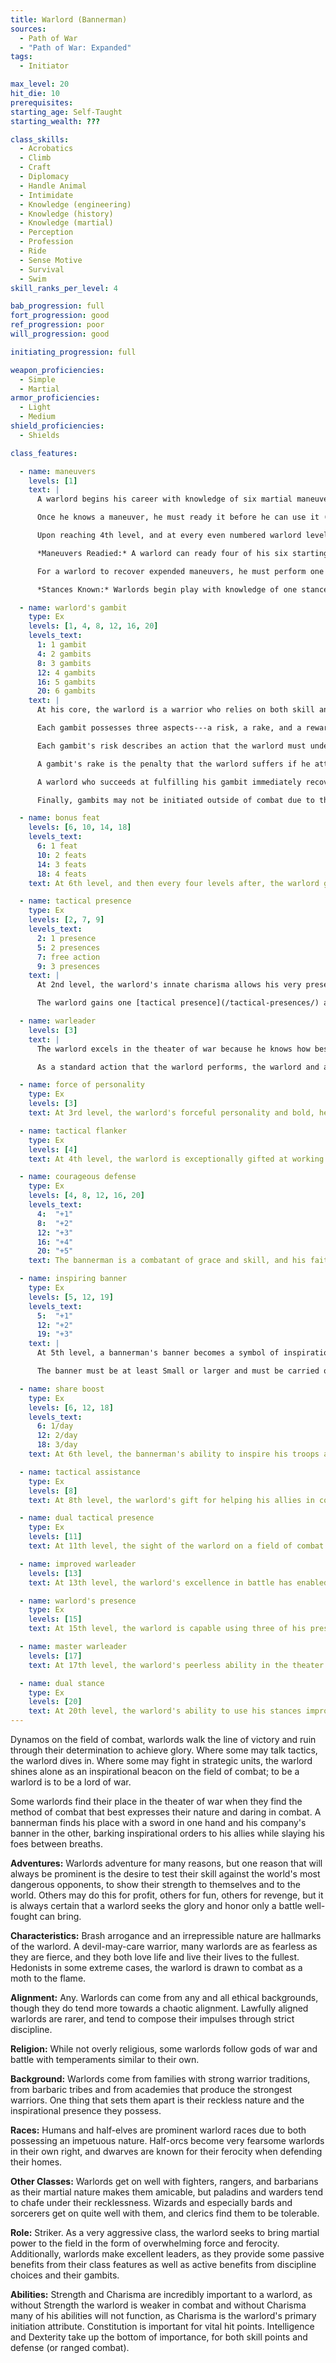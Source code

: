 ```yaml
---
title: Warlord (Bannerman)
sources:
  - Path of War
  - "Path of War: Expanded"
tags:
  - Initiator

max_level: 20
hit_die: 10
prerequisites:
starting_age: Self-Taught
starting_wealth: ???

class_skills:
  - Acrobatics
  - Climb
  - Craft
  - Diplomacy
  - Handle Animal
  - Intimidate
  - Knowledge (engineering)
  - Knowledge (history)
  - Knowledge (martial)
  - Perception
  - Profession
  - Ride
  - Sense Motive
  - Survival
  - Swim
skill_ranks_per_level: 4

bab_progression: full
fort_progression: good
ref_progression: poor
will_progression: good

initiating_progression: full

weapon_proficiencies:
  - Simple
  - Martial
armor_proficiencies:
  - Light
  - Medium
shield_proficiencies:
  - Shields

class_features:

  - name: maneuvers
    levels: [1]
    text: |
      A warlord begins his career with knowledge of six martial maneuvers. The disciplines available to him are Golden Lion, Piercing Thunder, Primal Fury, Scarlet Throne, Solar Wind, and Thrashing Dragon. The warlord may also exchange access to one of his martial disciplines for the Unquiet Grave discipline. He gains the associated skill of each of his disciplines as a class skill.

      Once he knows a maneuver, he must ready it before he can use it (see Maneuvers Readied, below). A maneuver usable by warlords is considered an extraordinary ability unless otherwise noted in its description. His maneuvers are not affected by spell resistance, and he do not provoke attacks of opportunity when he initiates one. He learns additional maneuvers at higher levels, as shown on Table 1-3: The Warlord. The warlord must meet a maneuver's prerequisite to learn it.

      Upon reaching 4th level, and at every even numbered warlord level after that, he can choose to learn a new maneuver in place of one he already knows. In effect, the warlord loses the old maneuver in exchange for the new one. He can choose a new maneuver of any level he likes, as long as he observes his restriction on the highest-level maneuvers he knows. The warlord need not replace the old maneuver with a maneuver of the same level. The warlord can swap only a single maneuver at any given level. A warlord's initiation modifier is Charisma.

      *Maneuvers Readied:* A warlord can ready four of his six starting maneuvers, but as he advances in level and learns more maneuvers, he must choose which maneuvers to ready. He readies his maneuvers by going through weapon drills for 10 minutes. The maneuvers he chooses remain readied until he decides to repeat this again and change them. Warlords do not need to sleep or rest for any long period of time to ready their maneuvers; any time he spends 10 minutes in practice, he can change his readied maneuvers. He may not ready any individual maneuver more than once. He begins an encounter with all readied maneuvers unexpended, regardless of how many times he may have already used them since he chose them. When the warlord initiates a maneuver, he expends it for the current encounter, so each of his readied maneuver can be used once per encounter (until they are recovered, see below).

      For a warlord to recover expended maneuvers, he must perform one of two types of actions: a gambit action in which he gambles on his performance in battle (see Warlord's Gambit below), or he may spend a standard action to recover a single readied maneuver of his choosing.

      *Stances Known:* Warlords begin play with knowledge of one stance from any discipline open to warlords. At the indicated levels (see class table), the warlord selects an additional new stance. Unlike maneuvers, stances are not expended and he does not have to ready them. All the stances he knows are available to him at all times, and he can change the stance he is currently using as a swift action. A stance is an extraordinary ability unless otherwise stated in the stance description. Unlike with maneuvers, the warlord cannot learn a new stance at higher levels in place of one he already knows.

  - name: warlord's gambit
    type: Ex
    levels: [1, 4, 8, 12, 16, 20]
    levels_text:
      1: 1 gambit
      4: 2 gambits
      8: 3 gambits
      12: 4 gambits
      16: 5 gambits
      20: 6 gambits
    text: |
      At his core, the warlord is a warrior who relies on both skill and daring; without this he is but any other combatant. By setting himself to danger, does his true skill shine, or so the motto of the warlord goes. At 1st level, a warlord selects two [gambits](/warlord-gambits/) as methods by which the warlord can recover expended maneuvers.

      Each gambit possesses three aspects---a risk, a rake, and a reward.

      Each gambit's risk describes an action that the warlord must undertake in order to attempt to recover an expended maneuver. The warlord begins a gambit as a swift action, effectively diving recklessly into the act he is attempting. The warlord then performs the action described in the gambit, and if he is successful, he regains maneuvers (see below). If he is not, he suffers the rake of the gambit and only regains a single maneuver of his choosing. While performing a gambit, the warlord may add his Charisma modifier to the d20 check(s) to aid in accomplishing the gambit as a luck bonus. A warlord may attempt the actions of a gambit, but without declaring the attempt a gambit attempt by spending a swift action to do so, the character does not regain any maneuvers nor does he suffer a rake for failure. The character may initiate a maneuver while performing a gambit (if the maneuver helps him accomplish it) but he may not recover the maneuver used to achieve the gambit as part of the reward.

      A gambit's rake is the penalty that the warlord suffers if he attempts his gambit and fails, such as failing a trip attempt or failing to strike an opponent with a charge attack. All gambits possess the same rake: the warlord only regains a single expended maneuver and suffers a --2 penalty on all d20 rolls for one round.

      A warlord who succeeds at fulfilling his gambit immediately recovers a number of expended maneuvers equal to his Charisma modifier (minimum 2) and enjoys the unique reward for each gambit. Allies who would receive benefits from a warlord's successful gambit must be within 60 ft. of the warlord and must be able to see him perform the action.

      Finally, gambits may not be initiated outside of combat due to their reliance upon the stresses of battle to bring out the best of the warlord.

  - name: bonus feat
    levels: [6, 10, 14, 18]
    levels_text:
      6: 1 feat
      10: 2 feats
      14: 3 feats
      18: 4 feats
    text: At 6th level, and then every four levels after, the warlord gains a bonus combat feat or teamwork feat of his choosing. The warlord must qualify for the feat before selecting it.

  - name: tactical presence
    type: Ex
    levels: [2, 7, 9]
    levels_text:
      2: 1 presence
      5: 2 presences
      7: free action
      9: 3 presences
    text: |
      At 2nd level, the warlord's innate charisma allows his very presence to aid and assist not only himself but his allies as well, just by his being around. Adopting a presence is a move-equivalent action, and only one presence may be maintained at any given time. At 7th level, the warlord is capable of adopting a presence as a free action.

      The warlord gains one [tactical presence](/tactical-presences/) at 2nd level, a second at 5th level, and a third at 9th level.

  - name: warleader
    levels: [3]
    text: |
      The warlord excels in the theater of war because he knows how best to work with his allies. At 3rd level, the warlord becomes an ever more capable commander and may share tactics with his allies. First, the warlord gains a teamwork feat as a bonus feat (he must meet the prerequisites for this feat to select it).

      As a standard action that the warlord performs, the warlord and allies within 30 feet of him can share teamwork feats that they possess with each other, acting as if they both possessed the teamwork feat that they are sharing. The warlord can only share one teamwork feat at a time, either one of his own (with all allies within 30-ft. of him) or an ally's (in which case only the warlord receives the ability to use the teamwork feat he does not possess). The warlord and allies retain the use of this feat for 3 + the warlord's Charisma modifier in rounds. The character may use this ability 1 + Charisma modifier times per day at 3rd level (minimum of 1), and one additional time per day for every four warlord levels the character possesses.

  - name: force of personality
    type: Ex
    levels: [3]
    text: At 3rd level, the warlord's forceful personality and bold, headstrong nature assist him in resisting the influence of others. Where others use personal serenity, awareness of the world around them, or plain old sensibility, the warlord gets by with endless nerve. The warlord may add his Charisma modifier in addition to his Wisdom modifier to determine his Will save bonus. If the character is ever able to add his Charisma modifier to his Will save through use of another ability (for example. the paladin's divine grace) he may only add his Charisma modifier once to his Will save.

  - name: tactical flanker
    type: Ex
    levels: [4]
    text: At 4th level, the warlord is exceptionally gifted at working with his allies to bring down opponents and his skills assist any who ally with him. When flanking a target with an allied creature, both the warlord and the ally may use the warlord's Charisma modifier (min +2) for the bonus they receive on flanking their opponent.

  - name: courageous defense
    type: Ex
    levels: [4, 8, 12, 16, 20]
    levels_text:
      4:  "+1"
      8:  "+2"
      12: "+3"
      16: "+4"
      20: "+5"
    text: The bannerman is a combatant of grace and skill, and his faith in both himself as a symbol as well as in his allies assists his defense. When fighting with a ranged weapon (such as with a bow or a crossbow), or with a one-handed or light weapon in one hand and nothing in the other (or with a buckler and/or an inspiring banner) and wearing medium or lighter armor, the bannerman gains a +1 dodge bonus to his Armor Class per four warlord levels.

  - name: inspiring banner
    type: Ex
    levels: [5, 12, 19]
    levels_text:
      5:  "+1"
      12: "+2"
      19: "+3"
    text: |
      At 5th level, a bannerman's banner becomes a symbol of inspiration to his allies and companions. As long as the bannerman's banner is clearly visible and he is in a Golden Lion stance, all allies within 60 feet receive a +2 morale bonus on saving throws against fear and fatigue and a +2 morale bonus on attack and damage rolls. At 12th level, and at 19th level, these bonuses increase by +1. If the Golden Lion stance he is using grants a similarly typed bonus to attack, damage, or saving throws, then increase that bonus by the amount of the inspiring banner's bonus.

      The banner must be at least Small or larger and must be carried or displayed by the bannerman or his mount to function, and can be held while using a buckler. A bannerman's banner is intended to be able to be placed on any manner of item so long as it is displayed. Some official ideas for how a bannerman may carry a banner: as heraldry on a shield, on a small pole mounted to either his mount's saddle or to the back of his armor, a tabard that they wear prominently, or a standard that hangs from a polearm or spear. So long as that standard is carried upon his person where people can see it, he can inspire his allies.

  - name: share boost
    type: Ex
    levels: [6, 12, 18]
    levels_text:
      6: 1/day
      12: 2/day
      18: 3/day
    text: At 6th level, the bannerman's ability to inspire his troops allows him to share some of his martial prowess with an ally on occasion. Once per day he is able to initiate a boost as an immediate action to utilize a boost for an ally who is initiating a maneuver or making an attack that qualifies for the use of that boost. The boost shared uses the bannerman's initiator level and saving throw DC (if applicable). He can use this ability one additional time per day at 12th level and again at 18th level.

  - name: tactical assistance
    type: Ex
    levels: [8]
    text: At 8th level, the warlord's gift for helping his allies in combat improves. The character may use the Aid Another action for any single ally within 30 feet of his position as a move action, and he uses his Charisma modifier for the bonus he grants to his ally's action (minimum +2).

  - name: dual tactical presence
    type: Ex
    levels: [11]
    text: At 11th level, the sight of the warlord on a field of combat inspires multiple feelings in those around him. He may select and use two presences, activating them together as a free action.

  - name: improved warleader
    levels: [13]
    text: At 13th level, the warlord's excellence in battle has enabled him to utilize the tactical skills of his allies as well as his own with greater speed. The warlord may now use his warleader class feature as a move action.

  - name: warlord's presence
    type: Ex
    levels: [15]
    text: At 15th level, the warlord is capable using three of his presences together at the same time, activating them together as a free action.

  - name: master warleader
    levels: [17]
    text: At 17th level, the warlord's peerless ability in the theater of war has enabled him to utilize the tactical skills of his allies as well as his own with the greatest of speed. The warlord may now use his warleader class feature as a swift action.

  - name: dual stance
    type: Ex
    levels: [20]
    text: At 20th level, the warlord's ability to use his stances improves, allowing him to gain the benefits of two known stances simultaneously. He must still adopt each stance individually, requiring him to expend one swift action for each stance.
---
```


Dynamos on the field of combat, warlords walk the line of victory and ruin through their determination to achieve glory. Where some may talk tactics, the warlord dives in. Where some may fight in strategic units, the warlord shines alone as an inspirational beacon on the field of combat; to be a warlord is to be a lord of war.

Some warlords find their place in the theater of war when they find the method of combat that best expresses their nature and daring in combat. A bannerman finds his place with a sword in one hand and his company's banner in the other, barking inspirational orders to his allies while slaying his foes between breaths.

**Adventures:** Warlords adventure for many reasons, but one reason that will always be prominent is the desire to test their skill against the world's most dangerous opponents, to show their strength to themselves and to the world. Others may do this for profit, others for fun, others for revenge, but it is always certain that a warlord seeks the glory and honor only a battle well-fought can bring.

**Characteristics:** Brash arrogance and an irrepressible nature are hallmarks of the warlord. A devil-may-care warrior, many warlords are as fearless as they are fierce, and they both love life and live their lives to the fullest. Hedonists in some extreme cases, the warlord is drawn to combat as a moth to the flame.

**Alignment:** Any. Warlords can come from any and all ethical backgrounds, though they do tend more towards a chaotic alignment. Lawfully aligned warlords are rarer, and tend to compose their impulses through strict discipline.

**Religion:** While not overly religious, some warlords follow gods of war and battle with temperaments similar to their own.

**Background:** Warlords come from families with strong warrior traditions, from barbaric tribes and from academies that produce the strongest warriors. One thing that sets them apart is their reckless nature and the inspirational presence they possess.

**Races:** Humans and half-elves are prominent warlord races due to both possessing an impetuous nature. Half-orcs become very fearsome warlords in their own right, and dwarves are known for their ferocity when defending their homes.

**Other Classes:** Warlords get on well with fighters, rangers, and barbarians as their martial nature makes them amicable, but paladins and warders tend to chafe under their recklessness. Wizards and especially bards and sorcerers get on quite well with them, and clerics find them to be tolerable.

**Role:** Striker. As a very aggressive class, the warlord seeks to bring martial power to the field in the form of overwhelming force and ferocity. Additionally, warlords make excellent leaders, as they provide some passive benefits from their class features as well as active benefits from discipline choices and their gambits.

**Abilities:** Strength and Charisma are incredibly important to a warlord, as without Strength the warlord is weaker in combat and without Charisma many of his abilities will not function, as Charisma is the warlord's primary initiation attribute. Constitution is important for vital hit points. Intelligence and Dexterity take up the bottom of importance, for both skill points and defense (or ranged combat).
